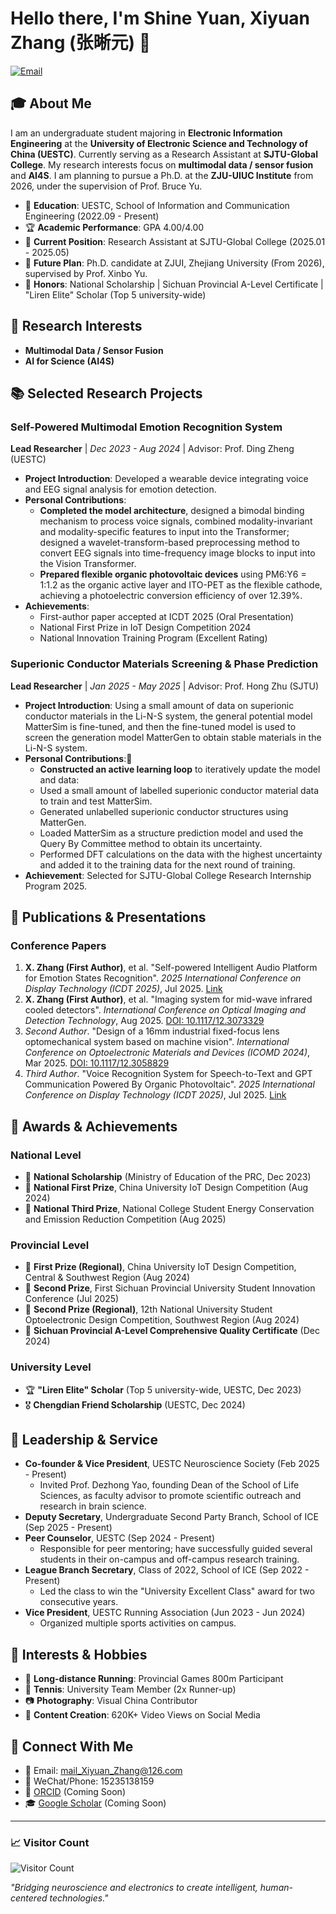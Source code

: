 # Hello there, I'm Shine Yuan, Xiyuan Zhang (张晰元) 👋

[![Email](https://img.shields.io/badge/Email-mail_Xiyuan_Zhang@126.com-D14836?style=flat-square&logo=gmail)](mailto:mail_Xiyuan_Zhang@126.com)

## 🎓 About Me

I am an undergraduate student majoring in **Electronic Information Engineering** at the **University of Electronic Science and Technology of China (UESTC)**. Currently serving as a Research Assistant at **SJTU-Global College**. My research interests focus on **multimodal data / sensor fusion** and **AI4S**. I am planning to pursue a Ph.D. at the **ZJU-UIUC Institute** from 2026, under the supervision of Prof. Bruce Yu.

- 🏫 **Education**: UESTC, School of Information and Communication Engineering (2022.09 - Present)
- 🏆 **Academic Performance**: GPA 4.00/4.00
- 🔬 **Current Position**: Research Assistant at SJTU-Global College (2025.01 - 2025.05)
- 🚀 **Future Plan**: Ph.D. candidate at ZJUI, Zhejiang University (From 2026), supervised by Prof. Xinbo Yu.
- 🌟 **Honors**: National Scholarship | Sichuan Provincial A-Level Certificate | "Liren Elite" Scholar (Top 5 university-wide)

## 🔬 Research Interests

- **Multimodal Data / Sensor Fusion**
- **AI for Science (AI4S)**

## 📚 Selected Research Projects

### Self-Powered Multimodal Emotion Recognition System
**Lead Researcher** | *Dec 2023 - Aug 2024* | Advisor: Prof. Ding Zheng (UESTC)
- **Project Introduction**: Developed a wearable device integrating voice and EEG signal analysis for emotion detection.
- **Personal Contributions**:
  - **Completed the model architecture**, designed a bimodal binding mechanism to process voice signals, combined modality-invariant and modality-specific features to input into the Transformer; designed a wavelet-transform-based preprocessing method to convert EEG signals into time-frequency image blocks to input into the Vision Transformer.
  - **Prepared flexible organic photovoltaic devices** using PM6:Y6 = 1:1.2 as the organic active layer and ITO-PET as the flexible cathode, achieving a photoelectric conversion efficiency of over 12.39%.
- **Achievements**:
  - First-author paper accepted at ICDT 2025 (Oral Presentation)
  - National First Prize in IoT Design Competition 2024
  - National Innovation Training Program (Excellent Rating)

### Superionic Conductor Materials Screening & Phase Prediction
**Lead Researcher** | *Jan 2025 - May 2025* | Advisor: Prof. Hong Zhu (SJTU)
- **Project Introduction**: Using a small amount of data on superionic conductor materials in the Li-N-S system, the general potential model MatterSim is fine-tuned, and then the fine-tuned model is used to screen the generation model MatterGen to obtain stable materials in the Li-N-S system.
- **Personal Contributions**:
  - **Constructed an active learning loop** to iteratively update the model and data:
  - Used a small amount of labelled superionic conductor material data to train and test MatterSim.
  - Generated unlabelled superionic conductor structures using MatterGen.
  - Loaded MatterSim as a structure prediction model and used the Query By Committee method to obtain its uncertainty.
  - Performed DFT calculations on the data with the highest uncertainty and added it to the training data for the next round of training.
- **Achievement**: Selected for SJTU-Global College Research Internship Program 2025.

## 📝 Publications & Presentations

### Conference Papers
1.  **X. Zhang (First Author)**, et al. "Self-powered Intelligent Audio Platform for Emotion States Recognition". *2025 International Conference on Display Technology (ICDT 2025)*, Jul 2025. [Link](https://sid.onlinelibrary.wiley.com/toc/21680159/2025/56/S1)
2.  **X. Zhang (First Author)**, et al. "Imaging system for mid-wave infrared cooled detectors". *International Conference on Optical Imaging and Detection Technology*, Aug 2025. [DOI: 10.1117/12.3073329](https://doi.org/10.1117/12.3073329)
3.  *Second Author*. "Design of a 16mm industrial fixed-focus lens optomechanical system based on machine vision". *International Conference on Optoelectronic Materials and Devices (ICOMD 2024)*, Mar 2025. [DOI: 10.1117/12.3058829](http://dx.doi.org/10.1117/12.3058829)
4.  *Third Author*. "Voice Recognition System for Speech-to-Text and GPT Communication Powered By Organic Photovoltaic". *2025 International Conference on Display Technology (ICDT 2025)*, Jul 2025. [Link](https://sid.onlinelibrary.wiley.com/toc/21680159/2025/56/S1)

## 🏅 Awards & Achievements

### National Level
- 🥇 **National Scholarship** (Ministry of Education of the PRC, Dec 2023)
- 🥇 **National First Prize**, China University IoT Design Competition (Aug 2024)
- 🥉 **National Third Prize**, National College Student Energy Conservation and Emission Reduction Competition (Aug 2025)

### Provincial Level
- 🥇 **First Prize (Regional)**, China University IoT Design Competition, Central & Southwest Region (Aug 2024)
- 🥈 **Second Prize**, First Sichuan Provincial University Student Innovation Conference (Jul 2025)
- 🥈 **Second Prize (Regional)**, 12th National University Student Optoelectronic Design Competition, Southwest Region (Aug 2024)
- 📔 **Sichuan Provincial A-Level Comprehensive Quality Certificate** (Dec 2024)

### University Level
- 🏆 **"Liren Elite" Scholar** (Top 5 university-wide, UESTC, Dec 2023)
- 🎖️ **Chengdian Friend Scholarship** (UESTC, Dec 2024)

## 💼 Leadership & Service

- **Co-founder & Vice President**, UESTC Neuroscience Society (Feb 2025 - Present)
  - Invited Prof. Dezhong Yao, founding Dean of the School of Life Sciences, as faculty advisor to promote scientific outreach and research in brain science.
- **Deputy Secretary**, Undergraduate Second Party Branch, School of ICE (Sep 2025 - Present)
- **Peer Counselor**, UESTC (Sep 2024 - Present)
  - Responsible for peer mentoring; have successfully guided several students in their on-campus and off-campus research training.
- **League Branch Secretary**, Class of 2022, School of ICE (Sep 2022 - Present)
  - Led the class to win the "University Excellent Class" award for two consecutive years.
- **Vice President**, UESTC Running Association (Jun 2023 - Jun 2024)
  - Organized multiple sports activities on campus.

## 🌟 Interests & Hobbies

- 🏃 **Long-distance Running**: Provincial Games 800m Participant
- 🎾 **Tennis**: University Team Member (2x Runner-up)
- 📷 **Photography**: Visual China Contributor
- 📱 **Content Creation**: 620K+ Video Views on Social Media

## 🔗 Connect With Me

- 📧 Email: [mail_Xiyuan_Zhang@126.com](mailto:mail_Xiyuan_Zhang@126.com)
- 📱 WeChat/Phone: 15235138159
- 🔗 [ORCID](https://orcid.org/) (Coming Soon)
- 🎓 [Google Scholar](https://scholar.google.com/) (Coming Soon)

---

### 📈 Visitor Count
![Visitor Count](https://visitor-badge.laobi.icu/badge?page_id=ZHANGXiyuan2004.ZHANGXiyuan2004)

*"Bridging neuroscience and electronics to create intelligent, human-centered technologies."*
